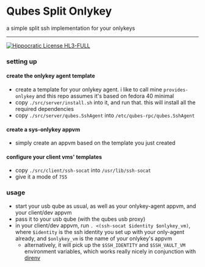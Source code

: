 # Qubes Split Onlykey

a simple split ssh implementation for your onlykeys

---

[![Hippocratic License HL3-FULL](https://img.shields.io/static/v1?label=Hippocratic%20License&message=HL3-FULL&labelColor=5e2751&color=bc8c3d)](https://firstdonoharm.dev/version/3/0/full.html)

### setting up

#### create the onlykey agent template

- create a template for your onlykey agent. i like to call mine `provides-onlykey` and this repo assumes it's based on fedora 40 minimal
- copy `./src/server/install.sh` into it, and run that. this will install all the required dependencies
- copy `./src/server/qubes.SshAgent` into `/etc/qubes-rpc/qubes.SshAgent`

#### create a sys-onlykey appvm

- simply create an appvm based on the template you just created

#### configure your client vms' templates

- copy `./src/client/ssh-socat` into `/usr/lib/ssh-socat`
- give it a mode of `755`

### usage

- start your usb qube as usual, as well as your onlykey-agent appvm, and your client/dev appvm
- pass it to your usb qube (with the qubes usb proxy)
- in your client/dev appvm, run `. <(ssh-socat $identity $onlykey_vm)`, where `$identity` is the ssh identity you set up with your only-agent already, and `$onlykey_vm` is the name of your onlykey's appvm
  - alternatively, it will pick up the `$SSH_IDENTITY` and `$SSH_VAULT_VM` environment variables, which works really nicely in conjunction with [direnv](https://direnv.net)
